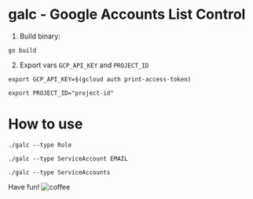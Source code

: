 # galc - Google Accounts List Control

1. Build binary:

```go build```

2. Export vars `GCP_API_KEY` and `PROJECT_ID`

```export GCP_API_KEY=$(gcloud auth print-access-token)```

```export PROJECT_ID="project-id"```

# How to use
```./galc --type Role```

```./galc --type ServiceAccount EMAIL``` 

```./galc --type ServiceAccounts```

Have fun!
![coffee](https://raw.githubusercontent.com/tonnytg/galc/main/img/pix.jpg)